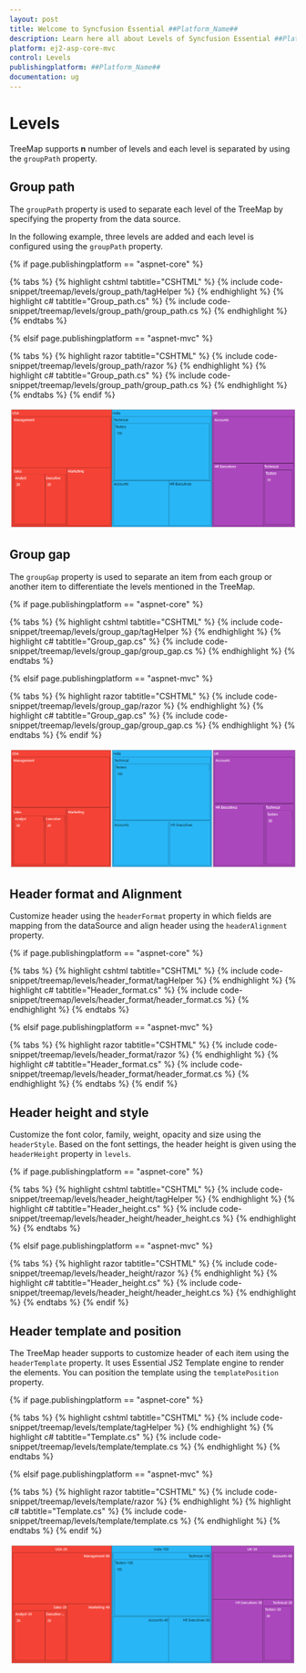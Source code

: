 ```yaml
---
layout: post
title: Welcome to Syncfusion Essential ##Platform_Name##
description: Learn here all about Levels of Syncfusion Essential ##Platform_Name## widgets based on HTML5 and jQuery.
platform: ej2-asp-core-mvc
control: Levels
publishingplatform: ##Platform_Name##
documentation: ug
---
```


# Levels

TreeMap supports **n** number of levels and each level is separated by using the `groupPath` property.

<!-- markdownlint-disable MD036 -->

## Group path

The `groupPath` property is used to separate each level of the TreeMap by specifying the property from the data source.

In the following example, three levels are added and each level is configured using the `groupPath` property.

{% if page.publishingplatform == "aspnet-core" %}

{% tabs %}
{% highlight cshtml tabtitle="CSHTML" %}
{% include code-snippet/treemap/levels/group_path/tagHelper %}
{% endhighlight %}
{% highlight c# tabtitle="Group_path.cs" %}
{% include code-snippet/treemap/levels/group_path/group_path.cs %}
{% endhighlight %}
{% endtabs %}

{% elsif page.publishingplatform == "aspnet-mvc" %}

{% tabs %}
{% highlight razor tabtitle="CSHTML" %}
{% include code-snippet/treemap/levels/group_path/razor %}
{% endhighlight %}
{% highlight c# tabtitle="Group_path.cs" %}
{% include code-snippet/treemap/levels/group_path/group_path.cs %}
{% endhighlight %}
{% endtabs %}
{% endif %}



![TreeMap with multiple levels](images/Levels/grouppath.png)

<!-- markdownlint-disable MD036 -->

## Group gap

The `groupGap` property is used to separate an item from each group or another item to differentiate the levels mentioned in the TreeMap.

{% if page.publishingplatform == "aspnet-core" %}

{% tabs %}
{% highlight cshtml tabtitle="CSHTML" %}
{% include code-snippet/treemap/levels/group_gap/tagHelper %}
{% endhighlight %}
{% highlight c# tabtitle="Group_gap.cs" %}
{% include code-snippet/treemap/levels/group_gap/group_gap.cs %}
{% endhighlight %}
{% endtabs %}

{% elsif page.publishingplatform == "aspnet-mvc" %}

{% tabs %}
{% highlight razor tabtitle="CSHTML" %}
{% include code-snippet/treemap/levels/group_gap/razor %}
{% endhighlight %}
{% highlight c# tabtitle="Group_gap.cs" %}
{% include code-snippet/treemap/levels/group_gap/group_gap.cs %}
{% endhighlight %}
{% endtabs %}
{% endif %}



![TreeMap levels with group gap](images/Levels/groupgap.png)

<!-- markdownlint-disable MD036 -->

## Header format and Alignment

Customize header using the `headerFormat` property in which fields are mapping from the dataSource and align header using the `headerAlignment` property.

{% if page.publishingplatform == "aspnet-core" %}

{% tabs %}
{% highlight cshtml tabtitle="CSHTML" %}
{% include code-snippet/treemap/levels/header_format/tagHelper %}
{% endhighlight %}
{% highlight c# tabtitle="Header_format.cs" %}
{% include code-snippet/treemap/levels/header_format/header_format.cs %}
{% endhighlight %}
{% endtabs %}

{% elsif page.publishingplatform == "aspnet-mvc" %}

{% tabs %}
{% highlight razor tabtitle="CSHTML" %}
{% include code-snippet/treemap/levels/header_format/razor %}
{% endhighlight %}
{% highlight c# tabtitle="Header_format.cs" %}
{% include code-snippet/treemap/levels/header_format/header_format.cs %}
{% endhighlight %}
{% endtabs %}
{% endif %}



## Header height and style

Customize the font color, family, weight, opacity and size using the `headerStyle`. Based on the font settings, the header height is given using the `headerHeight` property in `levels`.

{% if page.publishingplatform == "aspnet-core" %}

{% tabs %}
{% highlight cshtml tabtitle="CSHTML" %}
{% include code-snippet/treemap/levels/header_height/tagHelper %}
{% endhighlight %}
{% highlight c# tabtitle="Header_height.cs" %}
{% include code-snippet/treemap/levels/header_height/header_height.cs %}
{% endhighlight %}
{% endtabs %}

{% elsif page.publishingplatform == "aspnet-mvc" %}

{% tabs %}
{% highlight razor tabtitle="CSHTML" %}
{% include code-snippet/treemap/levels/header_height/razor %}
{% endhighlight %}
{% highlight c# tabtitle="Header_height.cs" %}
{% include code-snippet/treemap/levels/header_height/header_height.cs %}
{% endhighlight %}
{% endtabs %}
{% endif %}



## Header template and position

The TreeMap header supports to customize header of each item using the `headerTemplate` property. It uses Essential JS2 Template engine to render the elements. You can position the template using the `templatePosition` property.

{% if page.publishingplatform == "aspnet-core" %}

{% tabs %}
{% highlight cshtml tabtitle="CSHTML" %}
{% include code-snippet/treemap/levels/template/tagHelper %}
{% endhighlight %}
{% highlight c# tabtitle="Template.cs" %}
{% include code-snippet/treemap/levels/template/template.cs %}
{% endhighlight %}
{% endtabs %}

{% elsif page.publishingplatform == "aspnet-mvc" %}

{% tabs %}
{% highlight razor tabtitle="CSHTML" %}
{% include code-snippet/treemap/levels/template/razor %}
{% endhighlight %}
{% highlight c# tabtitle="Template.cs" %}
{% include code-snippet/treemap/levels/template/template.cs %}
{% endhighlight %}
{% endtabs %}
{% endif %}



![TreeMap with customized header](images/Levels/headeralignment.png)
